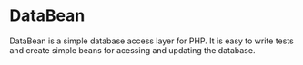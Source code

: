 DataBean
========
DataBean is a simple database access layer for PHP. It is easy to write tests and create simple beans for acessing and updating the database.
